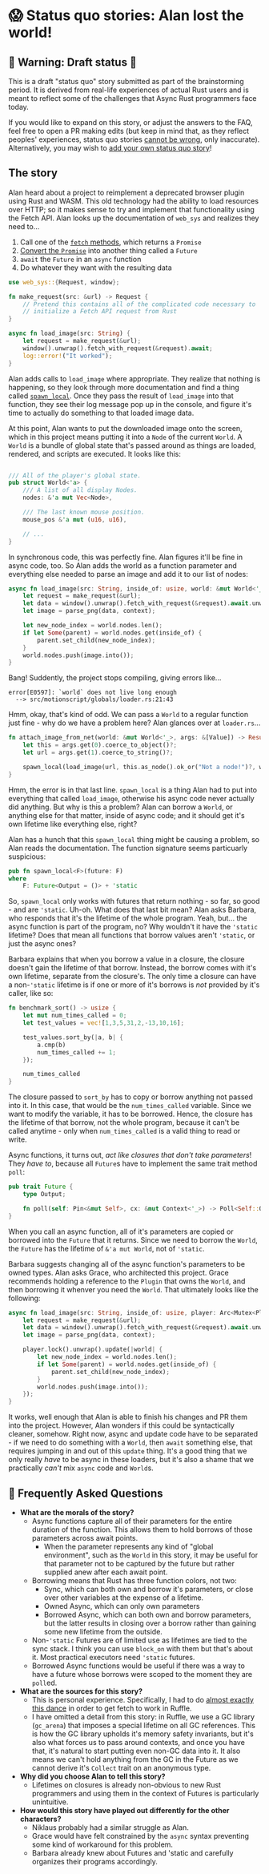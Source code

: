 # 😱 Status quo stories: Alan lost the world!

## 🚧 Warning: Draft status 🚧

This is a draft "status quo" story submitted as part of the brainstorming period. It is derived from real-life experiences of actual Rust users and is meant to reflect some of the challenges that Async Rust programmers face today. 

If you would like to expand on this story, or adjust the answers to the FAQ, feel free to open a PR making edits (but keep in mind that, as they reflect peoples' experiences, status quo stories [cannot be wrong], only inaccurate). Alternatively, you may wish to [add your own status quo story][htvsq]!

## The story

Alan heard about a project to reimplement a deprecated browser plugin using Rust and WASM. This old technology had the ability to load resources over HTTP; so it makes sense to try and implement that functionality using the Fetch API. Alan looks up the documentation of `web_sys` and realizes they need to...

1. Call one of the [`fetch` methods][WasmFetch], which returns a `Promise`
2. [Convert the `Promise`][WasmJsFuture] into another thing called a `Future`
3. `await` the `Future` in an `async` function
4. Do whatever they want with the resulting data

```rust
use web_sys::{Request, window};

fn make_request(src: &url) -> Request {
    // Pretend this contains all of the complicated code necessary to
    // initialize a Fetch API request from Rust
}

async fn load_image(src: String) {
    let request = make_request(&url);
    window().unwrap().fetch_with_request(&request).await;
    log::error!("It worked");
}
```

Alan adds calls to `load_image` where appropriate. They realize that nothing is happening, so they look through more documentation and find a thing called [`spawn_local`][WasmSpawn]. Once they pass the result of `load_image` into that function, they see their log message pop up in the console, and figure it's time to actually do something to that loaded image data.

At this point, Alan wants to put the downloaded image onto the screen, which in this project means putting it into a `Node` of the current `World`. A `World` is a bundle of global state that's passed around as things are loaded, rendered, and scripts are executed. It looks like this:

```rust

/// All of the player's global state.
pub struct World<'a> {
    /// A list of all display Nodes.
    nodes: &'a mut Vec<Node>,

    /// The last known mouse position.
    mouse_pos &'a mut (u16, u16),

    // ...
}
```

In synchronous code, this was perfectly fine. Alan figures it'll be fine in async code, too. So Alan adds the world as a function parameter and everything else needed to parse an image and add it to our list of nodes:

```rust
async fn load_image(src: String, inside_of: usize, world: &mut World<'_>) {
    let request = make_request(&url);
    let data = window().unwrap().fetch_with_request(&request).await.unwrap().etc.etc.etc;
    let image = parse_png(data, context);

    let new_node_index = world.nodes.len();
    if let Some(parent) = world.nodes.get(inside_of) {
        parent.set_child(new_node_index);
    }
    world.nodes.push(image.into());
}
```

Bang! Suddently, the project stops compiling, giving errors like...

```
error[E0597]: `world` does not live long enough
  --> src/motionscript/globals/loader.rs:21:43
```

Hmm, okay, that's kind of odd. We can pass a `World` to a regular function just fine - why do we have a problem here? Alan glances over at `loader.rs`...

```rust
fn attach_image_from_net(world: &mut World<'_>, args: &[Value]) -> Result<Value, Error> {
    let this = args.get(0).coerce_to_object()?;
    let url = args.get(1).coerce_to_string()?;

    spawn_local(load_image(url, this.as_node().ok_or("Not a node!")?, world))
}
```

Hmm, the error is in that last line. `spawn_local` is a thing Alan had to put into everything that called `load_image`, otherwise his async code never actually did anything. But why is this a problem? Alan can borrow a `World`, or anything else for that matter, inside of async code; and it should get it's own lifetime like everything else, right?

Alan has a hunch that this `spawn_local` thing might be causing a problem, so Alan reads the documentation. The function signature seems particuarly suspicious:

```rust
pub fn spawn_local<F>(future: F) 
where
    F: Future<Output = ()> + 'static
```

So, `spawn_local` only works with futures that return nothing - so far, so good - and are `'static`. Uh-oh. What does that last bit mean? Alan asks Barbara, who responds that it's the lifetime of the whole program. Yeah, but... the async function is part of the program, no? Why wouldn't it have the `'static` lifetime? Does that mean all functions that borrow values aren't `'static`, or just the async ones?

Barbara explains that when you borrow a value in a closure, the closure doesn't gain the lifetime of that borrow. Instead, the borrow comes with it's own lifetime, separate from the closure's. The only time a closure can have a non-`'static` lifetime is if one or more of it's borrows is *not* provided by it's caller, like so:

```rust
fn benchmark_sort() -> usize {
    let mut num_times_called = 0;
    let test_values = vec![1,3,5,31,2,-13,10,16];

    test_values.sort_by(|a, b| {
        a.cmp(b)
        num_times_called += 1;
    });

    num_times_called
}
```

The closure passed to `sort_by` has to copy or borrow anything not passed into it. In this case, that would be the `num_times_called` variable. Since we want to modify the variable, it has to be borrowed. Hence, the closure has the lifetime of that borrow, not the whole program, because it can't be called anytime - only when `num_times_called` is a valid thing to read or write.

Async functions, it turns out, *act like closures that don't take parameters*! They *have to*, because all `Future`s have to implement the same trait method `poll`:

```rust
pub trait Future {
    type Output;

    fn poll(self: Pin<&mut Self>, cx: &mut Context<'_>) -> Poll<Self::Output>;
}
```

When you call an async function, all of it's parameters are copied or borrowed into the `Future` that it returns. Since we need to borrow the `World`, the `Future` has the lifetime of `&'a mut World`, not of `'static`.

Barbara suggests changing all of the async function's parameters to be owned types. Alan asks Grace, who architected this project. Grace recommends holding a reference to the `Plugin` that owns the `World`, and then borrowing it whenver you need the `World`. That ultimately looks like the following:

```rust
async fn load_image(src: String, inside_of: usize, player: Arc<Mutex<Player>>) {
    let request = make_request(&url);
    let data = window().unwrap().fetch_with_request(&request).await.unwrap().etc.etc.etc;
    let image = parse_png(data, context);

    player.lock().unwrap().update(|world| {
        let new_node_index = world.nodes.len();
        if let Some(parent) = world.nodes.get(inside_of) {
            parent.set_child(new_node_index);
        }
        world.nodes.push(image.into());
    });
}
```

It works, well enough that Alan is able to finish his changes and PR them into the project. However, Alan wonders if this could be syntactically cleaner, somehow. Right now, async and update code have to be separated - if we need to do something with a `World`, then `await` something else, that requires jumping in and out of this `update` thing. It's a good thing that we only really *have* to be async in these loaders, but it's also a shame that we practically *can't* mix `async` code and `World`s.

## 🤔 Frequently Asked Questions

* **What are the morals of the story?**
    * Async functions capture all of their parameters for the entire duration of the function. This allows them to hold borrows of those parameters across await points.
      * When the parameter represents any kind of "global environment", such as the `World` in this story, it may be useful for that parameter not to be captured by the future but rather supplied anew after each await point.
    * Borrowing means that Rust has three function colors, not two:
      * Sync, which can both own and borrow it's parameters, or close over other variables at the expense of a lifetime.
      * Owned Async, which can only own parameters
      * Borrowed Async, which can both own and borrow parameters, but the latter results in closing over a borrow rather than gaining some new lifetime from the outside.
    * Non-`'static` Futures are of limited use as lifetimes are tied to the sync stack. I think you can use `block_on` with them but that's about it. Most practical executors need `'static` futures.
    * Borrowed Async functions would be useful if there was a way to have a future whose borrows were scoped to the moment they are `poll`ed.
* **What are the sources for this story?**
    * This is personal experience. Specifically, I had to do [almost exactly this dance][RuffleAsync] in order to get fetch to work in Ruffle.
    * I have omitted a detail from this story: in Ruffle, we use a GC library (`gc_arena`) that imposes a special lifetime on all GC references. This is how the GC library upholds it's memory safety invariants, but it's also what forces us to pass around contexts, and once you have that, it's natural to start putting even non-GC data into it. It also means we can't hold anything from the GC in the Future as we cannot derive it's `Collect` trait on an anonymous type.
* **Why did you choose Alan to tell this story?**
    * Lifetimes on closures is already non-obvious to new Rust programmers and using them in the context of Futures is particularly unintuitive.
* **How would this story have played out differently for the other characters?**
    * Niklaus probably had a similar struggle as Alan.
    * Grace would have felt constrained by the `async` syntax preventing some kind of workaround for this problem.
    * Barbara already knew about Futures and 'static and carefully organizes their programs accordingly.

[character]: ../characters.md
[status quo stories]: ./status_quo.md
[Alan]: ../characters/alan.md
[Grace]: ../characters/grace.md
[Niklaus]: ../characters/niklaus.md
[Barbara]: ../characters/barbara.md
[htvsq]: ../how_to_vision/status_quo.md
[cannot be wrong]: ../how_to_vision/comment.md#comment-to-understand-or-improve-not-to-negate-or-dissuade
[RuffleAsync]: https://github.com/ruffle-rs/ruffle/blob/master/core/src/loader.rs
[WasmFetch]: https://docs.rs/web-sys/0.3.50/web_sys/struct.Window.html#method.fetch_with_request
[WasmJsFuture]: https://rustwasm.github.io/wasm-bindgen/api/wasm_bindgen_futures/struct.JsFuture.html
[WasmSpawn]: https://rustwasm.github.io/wasm-bindgen/api/wasm_bindgen_futures/fn.spawn_local.html